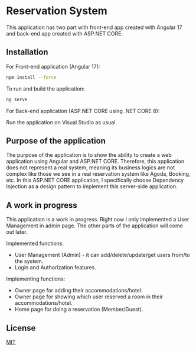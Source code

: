 # Reservation System
This application has two part with front-end app created with Angular 17 and back-end app created with ASP.NET CORE.

## Installation
For Front-end application (Angular 17):

```bash
npm install --force
```

To run and build the application:
```bash
ng serve
```

For Back-end application (ASP.NET CORE using .NET CORE 8):

Run the application on Visual Studio as usual.

## Purpose of the application
The purpose of the application is to show the ability to create a web application using Angular and ASP.NET CORE. 
Therefore, this application does not represent a real system, meaning its business logics are not complex like those we see in a real reservation system like Agoda, Booking, etc.
In this ASP.NET CORE application, I specifically choose Dependency Injection as a design pattern to implement this server-side application.

## A work in progress
This application is a work in progress. Right now I only implemented a User Management in admin page. The other parts of the application will come out later.

Implemented functions:
- User Management (Admin) - it can add/delete/update/get users from/to the system.
- Login and Authorization features.

Implementing functions:
- Owner page for adding their accommodations/hotel.
- Owner page for showing which user reserved a room in their accommodations/hotel.
- Home page for doing a reservation (Member/Guest).

## License

[MIT](https://choosealicense.com/licenses/mit/)
